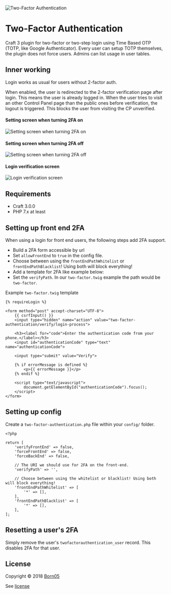 ![Two-Factor Authentication](https://raw.githubusercontent.com/born05/craft-twofactorauthentication/master/plugin-icon.png)

# Two-Factor Authentication

Craft 3 plugin for two-factor or two-step login using Time Based OTP (TOTP, like Google Authenticator).
Every user can setup TOTP themselves, the plugin does not force users. Admins can list usage in user tables.

## Inner working

Login works as usual for users without 2-factor auth.

When enabled, the user is redirected to the 2-factor verification page after login.
This means the user is already logged in. When the user tries to visit an other Control Panel page than the public ones before verification, the logout is triggered. This blocks the user from visiting the CP unverified.

#### Setting screen when turning 2FA on
![Setting screen when turning 2FA on](https://raw.githubusercontent.com/born05/craft-twofactorauthentication/master/settings-turn-on.png)

#### Setting screen when turning 2FA off
![Setting screen when turning 2FA off](https://raw.githubusercontent.com/born05/craft-twofactorauthentication/master/settings-turn-off.png)

#### Login verification screen
![Login verification screen](https://raw.githubusercontent.com/born05/craft-twofactorauthentication/master/login-verification.png)

## Requirements

- Craft 3.0.0
- PHP 7.x at least

## Setting up front end 2FA

When using a login for front end users, the following steps add 2FA support.

- Build a 2FA form accessible by url
- Set `allowFrontEnd` to `true` in the config file.
- Choose between using the `frontEndPathWhitelist` or `frontEndPathBlacklist`! Using both will block everything!
- Add a template for 2FA like example below:
- Set the `verifyPath`. In our `two-factor.twig` example the path would be `two-factor`.

Example `two-factor.twig` template
```
{% requireLogin %}

<form method="post" accept-charset="UTF-8">
    {{ csrfInput() }}
    <input type="hidden" name="action" value="two-factor-authentication/verify/login-process">

    <h3><label for="code">Enter the authentication code from your phone.</label></h3>
    <input id="authenticationCode" type="text" name="authenticationCode">

    <input type="submit" value="Verify">
    
    {% if errorMessage is defined %}
        <p>{{ errorMessage }}</p>
    {% endif %}
    
    <script type="text/javascript">
        document.getElementById("authenticationCode").focus();
    </script>
</form>
```

## Setting up config

Create a `two-factor-authentication.php` file within your `config/` folder.

```
<?php

return [
    'verifyFrontEnd' => false,
    'forceFrontEnd' => false,
    'forceBackEnd' => false,
    
    // The URI we should use for 2FA on the front-end.
    'verifyPath' => '',

    // Choose between using the whitelist or blacklist! Using both will block everything!
    'frontEndPathWhitelist' => [
        '*' => [],
    ],
    'frontEndPathBlacklist' => [
        '*' => [],
    ],
];

```

## Resetting a user's 2FA

Simply remove the user's `twofactorauthentication_user` record. This disables 2FA for that user.

## License

Copyright © 2018 [Born05](https://www.born05.com/)

See [license](https://github.com/born05/craft-twofactorauthentication/blob/master/LICENSE.md)